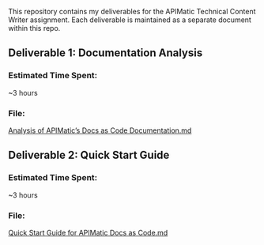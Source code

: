 This repository contains my deliverables for the APIMatic Technical Content Writer assignment. Each deliverable is maintained as a separate document within this repo.

## Deliverable 1: Documentation Analysis

### Estimated Time Spent:
~3 hours

### File:
[Analysis of APIMatic’s Docs as Code Documentation.md
](https://github.com/maryamahmad9/APIMaticAssignment/blob/26ca717a2bdd074da1b6c9b72d60f42289b2a211/Analysis%20of%20APIMatic%E2%80%99s%20Docs%20as%20Code%20Documentation.md)

## Deliverable 2: Quick Start Guide

### Estimated Time Spent:
~3 hours

### File:
[Quick Start Guide for APIMatic Docs as Code.md](https://github.com/maryamahmad9/APIMaticAssignment/blob/8713cc04737609c83fbdd1c32bfa74e3eff423a1/Quick%20Start%20Guide%20for%20APIMatic%20Docs%20as%20Code.md)
